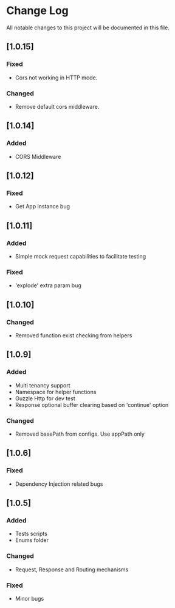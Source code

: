 # Change Log

All notable changes to this project will be documented in this file.

## [1.0.15]

### Fixed

-   Cors not working in HTTP mode.

### Changed

-   Remove default cors middleware.

## [1.0.14]

### Added

-   CORS Middleware

## [1.0.12]

### Fixed

-   Get App instance bug

## [1.0.11]

### Added

-   Simple mock request capabilities to facilitate testing

### Fixed

-   'explode' extra param bug

## [1.0.10]

### Changed

-   Removed function exist checking from helpers

## [1.0.9]

### Added

-   Multi tenancy support
-   Namespace for helper functions
-   Guzzle Http for dev test
-   Response optional buffer clearing based on 'continue' option

### Changed

-   Removed basePath from configs. Use appPath only

## [1.0.6]

### Fixed

-   Dependency Injection related bugs

## [1.0.5]

### Added

-   Tests scripts
-   Enums folder

### Changed

-   Request, Response and Routing mechanisms

### Fixed

-   Minor bugs

